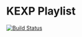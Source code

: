 # KEXP Playlist
[![Build Status](https://travis-ci.com/johnlawsharrison/KEXPPlaylist.svg?branch=master)](https://travis-ci.com/johnlawsharrison/KEXPPlaylist)
